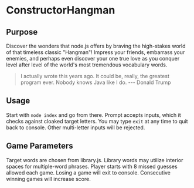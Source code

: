 # ConstructorHangman

## Purpose
Discover the wonders that node.js offers by braving the high-stakes world of that timeless classic "Hangman"! Impress your friends, embarrass your enemies, and perhaps even discover your one true love as you conquer level after level of the world's most tremendous vocabulary words.

> I actually wrote this years ago. It could be, really,
> the greatest program ever. Nobody knows Java like I do.
--- Donald Trump

## Usage
Start with `node index` and go from there. Prompt accepts inputs, which it checks against cloaked target letters. You may type `exit` at any time to quit back to console. Other multi-letter inputs will be rejected.

## Game Parameters
Target words are chosen from library.js. Library words may utilize interior spaces for multiple-word phrases. Player starts with 8 missed guesses allowed each game. Losing a game will exit to console. Consecutive winning games will increase score.
